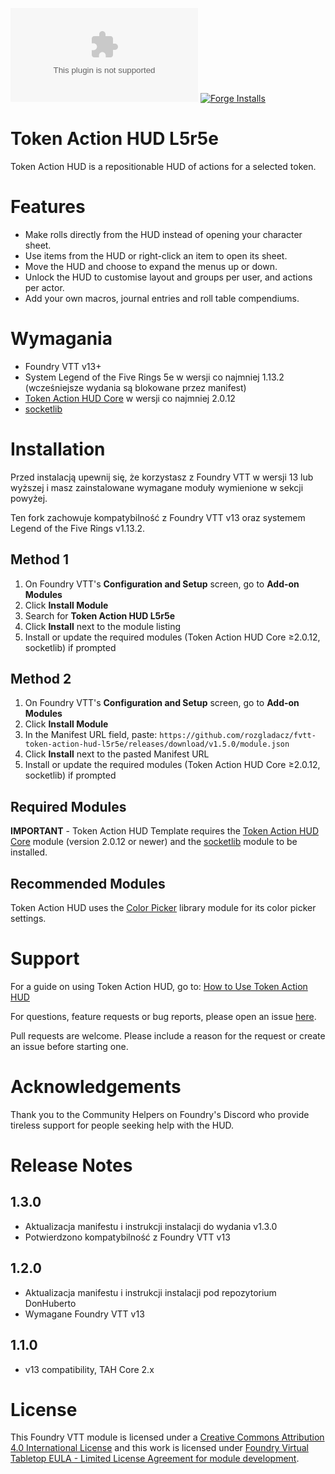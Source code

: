 ![Downloads](https://img.shields.io/github/downloads/rozgladacz/fvtt-token-action-hud-l5r5e/latest/module.zip?color=2b82fc&label=DOWNLOADS&style=for-the-badge) [![Forge Installs](https://img.shields.io/badge/dynamic/json?label=Forge%20Installs&query=package.installs&suffix=%25&url=https%3A%2F%2Fforge-vtt.com%2Fapi%2Fbazaar%2Fpackage%2Ftoken-action-hud-l5r5e&colorB=448d34&style=for-the-badge)](https://forge-vtt.com/bazaar#package=token-action-hud-l5r5e)

# Token Action HUD L5r5e

Token Action HUD is a repositionable HUD of actions for a selected token.

# Features
- Make rolls directly from the HUD instead of opening your character sheet.
- Use items from the HUD or right-click an item to open its sheet.
- Move the HUD and choose to expand the menus up or down.
- Unlock the HUD to customise layout and groups per user, and actions per actor.
- Add your own macros, journal entries and roll table compendiums.

# Wymagania

- Foundry VTT v13+
- System Legend of the Five Rings 5e w wersji co najmniej 1.13.2 (wcześniejsze wydania są blokowane przez manifest)
- [Token Action HUD Core](https://foundryvtt.com/packages/token-action-hud-core) w wersji co najmniej 2.0.12
- [socketlib](https://foundryvtt.com/packages/socketlib)

# Installation

Przed instalacją upewnij się, że korzystasz z Foundry VTT w wersji 13 lub wyższej i masz zainstalowane wymagane moduły wymienione w sekcji powyżej.

Ten fork zachowuje kompatybilność z Foundry VTT v13 oraz systemem Legend of the Five Rings v1.13.2.

## Method 1
1. On Foundry VTT's **Configuration and Setup** screen, go to **Add-on Modules**
2. Click **Install Module**
3. Search for **Token Action HUD L5r5e**
4. Click **Install** next to the module listing
5. Install or update the required modules (Token Action HUD Core ≥2.0.12, socketlib) if prompted

## Method 2
1. On Foundry VTT's **Configuration and Setup** screen, go to **Add-on Modules**
2. Click **Install Module**
3. In the Manifest URL field, paste: `https://github.com/rozgladacz/fvtt-token-action-hud-l5r5e/releases/download/v1.5.0/module.json`
4. Click **Install** next to the pasted Manifest URL
5. Install or update the required modules (Token Action HUD Core ≥2.0.12, socketlib) if prompted

## Required Modules

**IMPORTANT** - Token Action HUD Template requires the [Token Action HUD Core](https://foundryvtt.com/packages/token-action-hud-core) module (version 2.0.12 or newer) and the [socketlib](https://foundryvtt.com/packages/socketlib) module to be installed.

## Recommended Modules
Token Action HUD uses the [Color Picker](https://foundryvtt.com/packages/color-picker) library module for its color picker settings.

# Support

For a guide on using Token Action HUD, go to: [How to Use Token Action HUD](https://github.com/Larkinabout/fvtt-token-action-hud-core/wiki/How-to-Use-Token-Action-HUD)

For questions, feature requests or bug reports, please open an issue [here](https://github.com/rozgladacz/fvtt-token-action-hud-l5r5e/issues).

Pull requests are welcome. Please include a reason for the request or create an issue before starting one.

# Acknowledgements

Thank you to the Community Helpers on Foundry's Discord who provide tireless support for people seeking help with the HUD.

# Release Notes

## 1.3.0

- Aktualizacja manifestu i instrukcji instalacji do wydania v1.3.0
- Potwierdzono kompatybilność z Foundry VTT v13

## 1.2.0

- Aktualizacja manifestu i instrukcji instalacji pod repozytorium DonHuberto
- Wymagane Foundry VTT v13

## 1.1.0

- v13 compatibility, TAH Core 2.x

# License

This Foundry VTT module is licensed under a [Creative Commons Attribution 4.0 International License](https://creativecommons.org/licenses/by/4.0/) and this work is licensed under [Foundry Virtual Tabletop EULA - Limited License Agreement for module development](https://foundryvtt.com/article/license/).

